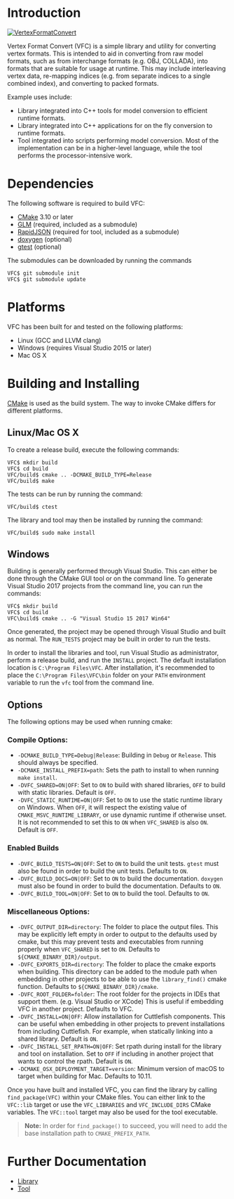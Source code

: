 # Introduction

[![VertexFormatConvert](https://github.com/akb825/VertexFormatConvert/actions/workflows/main.yml/badge.svg)](https://github.com/akb825/VertexFormatConvert/actions/workflows/main.yml)

Vertex Format Convert (VFC) is a simple library and utility for converting vertex formats. This is intended to aid in converting from raw model formats, such as from interchange formats (e.g. OBJ, COLLADA), into formats that are suitable for usage at runtime. This may include interleaving vertex data, re-mapping indices (e.g. from separate indices to a single combined index), and converting to packed formats.

Example uses include:

* Library integrated into C++ tools for model conversion to efficient runtime formats.
* Library integrated into C++ applications for on the fly conversion to runtime formats.
* Tool integrated into scripts performing model conversion. Most of the implementation can be in a higher-level language, while the tool performs the processor-intensive work.

# Dependencies

The following software is required to build VFC:

* [CMake](https://cmake.org/) 3.10 or later
* [GLM](https://glm.g-truc.net/) (required, included as a submodule)
* [RapidJSON](https://rapidjson.org/) (required for tool, included as a submodule)
* [doxygen](https://doxygen.nl/) (optional)
* [gtest](https://github.com/google/googletest) (optional)

The submodules can be downloaded by running the commands

	VFC$ git submodule init
	VFC$ git submodule update

# Platforms

VFC has been built for and tested on the following platforms:

* Linux (GCC and LLVM clang)
* Windows (requires Visual Studio 2015 or later)
* Mac OS X

# Building and Installing

[CMake](https://cmake.org/) is used as the build system. The way to invoke CMake differs for different platforms.

## Linux/Mac OS X

To create a release build, execute the following commands:

	VFC$ mkdir build
	VFC$ cd build
	VFC/build$ cmake .. -DCMAKE_BUILD_TYPE=Release
	VFC/build$ make

The tests can be run by running the command:

	VFC/build$ ctest

The library and tool may then be installed by running the command:

	VFC/build$ sudo make install

## Windows

Building is generally performed through Visual Studio. This can either be done through the CMake GUI tool or on the command line. To generate Visual Studio 2017 projects from the command line, you can run the commands:

	VFC$ mkdir build
	VFC$ cd build
	VFC\build$ cmake .. -G "Visual Studio 15 2017 Win64"

Once generated, the project may be opened through Visual Studio and built as normal. The `RUN_TESTS` project may be built in order to run the tests.

In order to install the libraries and tool, run Visual Studio as administrator, perform a release build, and run the `INSTALL` project. The default installation location is `C:\Program Files\VFC`. After installation, it's recommended to place the `C:\Program Files\VFC\bin` folder on your `PATH` environment variable to run the `vfc` tool from the command line.

## Options

The following options may be used when running cmake:

### Compile Options:

* `-DCMAKE_BUILD_TYPE=Debug|Release`: Building in `Debug` or `Release`. This should always be specified.
* `-DCMAKE_INSTALL_PREFIX=path`: Sets the path to install to when running `make install`.
* `-DVFC_SHARED=ON|OFF`: Set to `ON` to build with shared libraries, `OFF` to build with static libraries. Default is `OFF`.
* `-DVFC_STATIC_RUNTIME=ON|OFF`: Set to `ON` to use the static runtime library on Windows. When `OFF`, it will respect the existing value of `CMAKE_MSVC_RUNTIME_LIBRARY`, or use dynamic runtime if otherwise unset. It is not recommended to set this to `ON` when `VFC_SHARED` is also `ON`. Default is `OFF`.

### Enabled Builds

* `-DVFC_BUILD_TESTS=ON|OFF`: Set to `ON` to build the unit tests. `gtest` must also be found in order to build the unit tests. Defaults to `ON`.
* `-DVFC_BUILD_DOCS=ON|OFF`: Set to `ON` to build the documentation. `doxygen` must also be found in order to build the documentation. Defaults to `ON`.
* `-DVFC_BUILD_TOOL=ON|OFF`: Set to `ON` to build the tool. Defaults to `ON`.

### Miscellaneous Options:

* `-DVFC_OUTPUT_DIR=directory`: The folder to place the output files. This may be explicitly left empty in order to output to the defaults used by cmake, but this may prevent tests and executables from running properly when `VFC_SHARED` is set to `ON`. Defaults to `${CMAKE_BINARY_DIR}/output`.
* `-DVFC_EXPORTS_DIR=directory`: The folder to place the cmake exports when building. This directory can be added to the module path when embedding in other projects to be able to use the `library_find()` cmake function. Defaults to `${CMAKE_BINARY_DIR}/cmake`.
* `-DVFC_ROOT_FOLDER=folder`: The root folder for the projects in IDEs that support them. (e.g. Visual Studio or XCode) This is useful if embedding VFC in another project. Defaults to VFC.
* `-DVFC_INSTALL=ON|OFF`: Allow installation for Cuttlefish components. This can be useful when embedding in other projects to prevent installations from including Cuttlefish. For example, when statically linking into a shared library. Default is `ON`.
* `-DVFC_INSTALL_SET_RPATH=ON|OFF`: Set rpath during install for the library and tool on installation. Set to `OFF` if including in another project that wants to control the rpath. Default is `ON`.
* `-DCMAKE_OSX_DEPLOYMENT_TARGET=version`: Minimum version of macOS to target when building for Mac. Defaults to 10.11.

Once you have built and installed VFC, you can find the library by calling `find_package(VFC)` within your CMake files. You can either link to the `VFC::lib` target or use the `VFC_LIBRARIES` and `VFC_INCLUDE_DIRS` CMake variables. The `VFC::tool` target may also be used for the tool executable.

> **Note:** In order for `find_package()` to succeed, you will need to add the base installation path to `CMAKE_PREFIX_PATH`.

# Further Documentation

* [Library](lib/README.md)
* [Tool](tool/README.md)
